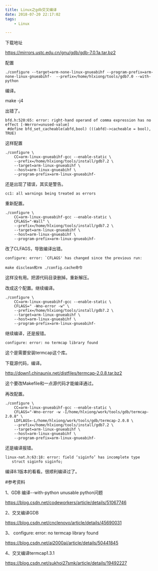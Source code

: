 ```yaml
---
title: Linux之gdb交叉编译
date: 2018-07-20 22:17:02
tags:
	- Linux

---
```




下载地址

https://mirrors.ustc.edu.cn/gnu/gdb/gdb-7.0.1a.tar.bz2



配置

```
./configure --target=arm-none-linux-gnueabihf --program-prefix=arm-none-linux-gnueabihf-  --prefix=/home/hlxiong/tools/gdb7.0 --with-python
```

编译。

make -j4

出错了。

```
bfd.h:520:65: error: right-hand operand of comma expression has no effect [-Werror=unused-value]
 #define bfd_set_cacheable(abfd,bool) (((abfd)->cacheable = bool), TRUE)
```



这样配置

```
./configure \
    CC=arm-linux-gnueabihf-gcc --enable-static \
    --prefix=/home/hlxiong/tools/install/gdb7.2 \
    --target=arm-linux-gnueabihf \
    --host=arm-linux-gnueabihf \
    --program-prefix=arm-linux-gnueabihf-
```

还是出现了错误，其实是警告。

```
cc1: all warnings being treated as errors
```

重新配置。

```
./configure \
    CC=arm-linux-gnueabihf-gcc --enable-static \
	CFLAGS="-Wall" \
    --prefix=/home/hlxiong/tools/install/gdb7.2 \
    --target=arm-linux-gnueabihf \
    --host=arm-linux-gnueabihf \
    --program-prefix=arm-linux-gnueabihf-
```

改了CLFAGS，导致编译出错。

```
configure: error: `CFLAGS' has changed since the previous run:
```

```
make disclean和rm ./config.cache命令
```

这样没有用。把源代码目录删掉。重新解压。

改成这个配置。继续编译。

```
./configure \
    CC=arm-linux-gnueabihf-gcc --enable-static \
	CFLAGS=" -Wno-error -w" \
    --prefix=/home/hlxiong/tools/install/gdb7.2 \
    --target=arm-linux-gnueabihf \
    --host=arm-linux-gnueabihf \
    --program-prefix=arm-linux-gnueabihf-
```



继续编译，还是报错。

```
configure: error: no termcap library found
```

这个是需要安装termcap这个库。

下载源代码，编译。

http://down1.chinaunix.net/distfiles/termcap-2.0.8.tar.bz2

这个要改Makefile和一点源代码才能编译通过。

再改配置。

```
./configure \
    CC=arm-linux-gnueabihf-gcc --enable-static \
	CFLAGS="-Wno-error -w -I/home/hlxiong/work/tools/gdb/termcap-2.0.8" \
    LDFLAGS=-L/home/hlxiong/work/tools/gdb/termcap-2.0.8 \
    --prefix=/home/hlxiong/tools/install/gdb7.2 \
    --target=arm-linux-gnueabihf \
    --host=arm-linux-gnueabihf \
    --program-prefix=arm-linux-gnueabihf-
```



还是编译报错。

```
linux-nat.h:63:18: error: field ‘siginfo’ has incomplete type
   struct siginfo siginfo;
```



编译8.1版本的看看。很顺利编译过了。





#参考资料

1、GDB 编译--with-python unusable python问题

https://blog.csdn.net/codeworkers/article/details/51067746

2、交叉编译GDB

https://blog.csdn.net/cnclenovo/article/details/45690031

3、 configure: error: no termcap library found 

https://blog.csdn.net/ai2000ai/article/details/50441845

4、交叉编译termcap1.3.1

https://blog.csdn.net/sukhoi27smk/article/details/19492227